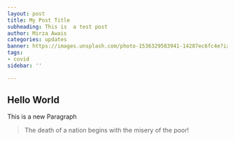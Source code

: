 ```yaml
---
layout: post
title: My Post Title
subheading: This is  a test post
author: Mirza Awais
categories: updates
banner: https://images.unsplash.com/photo-1536329583941-14287ec6fc4e?ixlib=rb-1.2.1&ixid=MnwxMjA3fDF8MHxwaG90by1wYWdlfHx8fGVufDB8fHx8&auto=format&fit=crop&w=580&q=80
tags:
- covid
sidebar: ''

---
```

## Hello World

This is a new Paragraph

> The death of a nation begins with the misery of the poor!